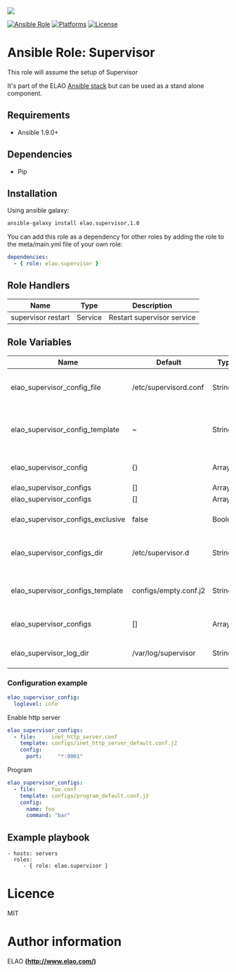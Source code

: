 <img src="http://www.elao.com/images/corpo/logo_red_small.png"/>

[![Ansible Role](https://img.shields.io/ansible/role/5564.svg?style=plastic)](https://galaxy.ansible.com/list#/roles/5564) [![Platforms](https://img.shields.io/badge/platforms-debian-lightgrey.svg?style=plastic)](#) [![License](http://img.shields.io/:license-mit-lightgrey.svg?style=plastic)](#)

# Ansible Role: Supervisor

This role will assume the setup of Supervisor

It's part of the ELAO <a href="http://www.manalas.com" target="_blank">Ansible stack</a> but can be used as a stand alone component.

## Requirements

- Ansible 1.9.0+

## Dependencies

- Pip

## Installation

Using ansible galaxy:

```bash
ansible-galaxy install elao.supervisor,1.0
```
You can add this role as a dependency for other roles by adding the role to the meta/main.yml file of your own role:

```yaml
dependencies:
  - { role: elao.supervisor }
```

## Role Handlers

|Name              | Type    | Description                |
|------------------| ------- | -------------------------- |
|supervisor restart| Service | Restart supervisor service |

## Role Variables

| Name                              | Default               | Type    | Description                                     |
|--------------------------------   | --------------------- | ------- | ----------------------------------------------- |
| elao_supervisor_config_file       | /etc/supervisord.conf | String  | Path to supervisor configuration file           |
| elao_supervisor_config_template   | ~                     | String  | Template used for supervisor configuration file |
| elao_supervisor_config            | {}                    | Array   | Supervisor configuration options                |
| elao_supervisor_configs           | []                    | Array   | Configs                                         |
| elao_supervisor_configs           | []                    | Array   | Configs                                         |
| elao_supervisor_configs_exclusive | false                 | Boolean | Exclusion of existings files                    |
| elao_supervisor_configs_dir       | /etc/supervisor.d     | String  | Path to supervisor configuration directory      |
| elao_supervisor_configs_template  | configs/empty.conf.j2 | String  | Template to use for service definition          |
| elao_supervisor_configs           | []                    | Array   | Collection of service configuration             |
| elao_supervisor_log_dir           | /var/log/supervisor   | String  | Path to supervisor log file                     |



### Configuration example

```yaml
elao_supervisor_config:
  loglevel: info
```

Enable http server

```yaml
elao_supervisor_configs:
  - file:     inet_http_server.conf
    template: configs/inet_http_server_default.conf.j2
    config:
      port:     "*:9001"
```

Program

```yaml
elao_supervisor_configs:
  - file:     foo.conf
    template: configs/program_default.conf.j2
    config:
      name: foo
      command: "bar"
```

## Example playbook

    - hosts: servers
      roles:
         - { role: elao.supervisor }

# Licence

MIT

# Author information

ELAO [**(http://www.elao.com/)**](http://www.elao.com)
